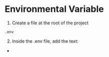 # Environmental Variable
1. Create a file at the root of the project
```
.env
```
2. Inside the .env file, add the text:
- 